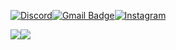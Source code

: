 <a href="https://discordapp.com/users/1067641876171206727"><img alt="Discord" src="https://img.shields.io/badge/Discord-5865F2?style=for-the-badge&logo=discord&logoColor=white" /></a><a href="mailto:milotkasp@gmail.com"><img alt="Gmail Badge" src="https://img.shields.io/badge/Gmail-D14836?style=for-the-badge&logo=gmail&logoColor=white" /></a><a href="https://www.instagram.com/rancidponcho/"><img alt="Instagram" src="https://img.shields.io/badge/Instagram-E4405F?style=for-the-badge&logo=instagram&logoColor=white" /></a>

<div style="display: flex; flex-direction: row;">
  <img src="https://github-readme-streak-stats.herokuapp.com/?user=rancidponcho&theme=cobalt&hide_border=true"/>
  <img src="https://github-readme-stats-rancidponcho.vercel.app/api/top-langs/?username=rancidponcho&layout=compact&theme=transparent&hide_border=true" /> 
</div>
  
<!--
<img src="https://img.shields.io/badge/C-00599C?style=for-the-badge&logo=c&logoColor=white" /><img src="https://img.shields.io/badge/C%2B%2B-00599C?style=for-the-badge&logo=c%2B%2B&logoColor=white" /><img src="https://img.shields.io/badge/CSS3-1572B6?style=for-the-badge&logo=css3&logoColor=white" /><img src="https://img.shields.io/badge/HTML5-E34F26?style=for-the-badge&logo=html5&logoColor=white" /><img src="https://img.shields.io/badge/Python-FFD43B?style=for-the-badge&logo=python&logoColor=blue" />
-->

<!--START_SECTION:activity-->



<!-- Unimpressive Stats
<img align="center" alt="Github Stats" src="https://github-readme-stats-rancidponcho.vercel.app/api?username=rancidponcho&theme=cobalt" />
-->

